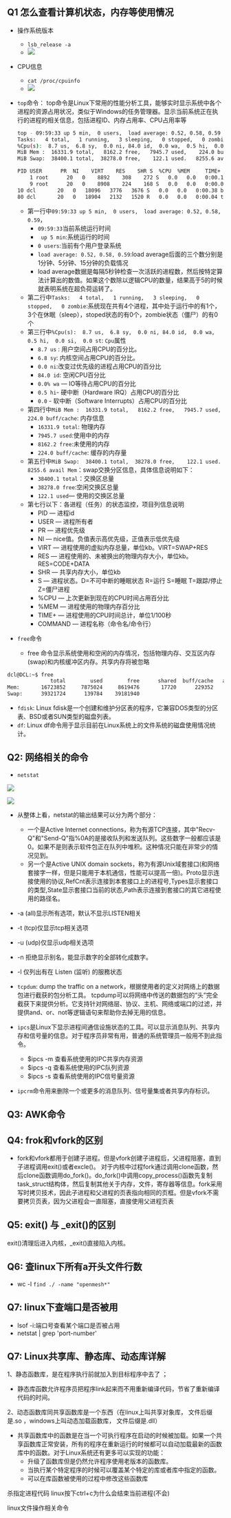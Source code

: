 ## Q1 怎么查看计算机状态，内存等使用情况
- 操作系统版本
  - `lsb_release -a`
  - ![](img/system_type.png)
- CPU信息
  - `cat /proc/cpuinfo`
  - ![](img/cpuinfopng.png)
- `top`命令： top命令是Linux下常用的性能分析工具，能够实时显示系统中各个进程的资源占用状况，类似于Windows的任务管理器。显示当前系统正在执行的进程的相关信息，包括进程ID、内存占用率、CPU占用率等

    ```bash
    top - 09:59:33 up 5 min,  0 users,  load average: 0.52, 0.58, 0.59
    Tasks:   4 total,   1 running,   3 sleeping,   0 stopped,   0 zombie
    %Cpu(s):  8.7 us,  6.8 sy,  0.0 ni, 84.0 id,  0.0 wa,  0.5 hi,  0.0 si,  0.0 st
    MiB Mem :  16331.9 total,   8162.2 free,   7945.7 used,    224.0 buff/cache
    MiB Swap:  38400.1 total,  38278.0 free,    122.1 used.   8255.6 avail Mem

    PID USER      PR  NI    VIRT    RES    SHR S  %CPU  %MEM     TIME+ COMMAND
        1 root      20   0    8892    308    272 S   0.0   0.0   0:00.18 init
        9 root      20   0    8908    224    168 S   0.0   0.0   0:00.01 init
    10 dcl       20   0   18096   3776   3676 S   0.0   0.0   0:00.38 bash
    80 dcl       20   0   18904   2132   1520 R   0.0   0.0   0:00.04 top
    ```
    - 第一行中`09:59:33 up 5 min,  0 users,  load average: 0.52, 0.58, 0.59`， 
        - `09:59:33`当前系统运行时间
        - ` up 5 min`:系统运行的时间
        - `0 users`:当前有个用户登录系统
        - `load average: 0.52, 0.58, 0.59`:load average后面的三个数分别是1分钟、5分钟、15分钟的负载情况
        - load average数据是每隔5秒钟检查一次活跃的进程数，然后按特定算法计算出的数值。如果这个数除以逻辑CPU的数量，结果高于5的时候就表明系统在超负荷运转了。
    - 第二行中`Tasks:   4 total,   1 running,   3 sleeping,   0 stopped,   0 zombie`:系统现在共有4个进程，其中处于运行中的有1个，3个在休眠（sleep），stoped状态的有0个，zombie状态（僵尸）的有0个
    - 第三行中`%Cpu(s):  8.7 us,  6.8 sy,  0.0 ni, 84.0 id,  0.0 wa,  0.5 hi,  0.0 si,  0.0 st`: `Cpu`属性
        - `8.7 us` : 用户空间占用CPU的百分比。
        - `6.8 sy`: 内核空间占用CPU的百分比。
        - `0.0 ni`:改变过优先级的进程占用CPU的百分比
        - `84.0 id`: 空闲CPU百分比
        - `0.0% wa` — IO等待占用CPU的百分比
        - `0.5 hi`- 硬中断（Hardware IRQ）占用CPU的百分比
        - `0.0` - 软中断（Software Interrupts）占用CPU的百分比
    - 第四行中`MiB Mem :  16331.9 total,   8162.2 free,   7945.7 used,    224.0 buff/cache`: 内存信息
        - `16331.9 total`: 物理内存
        - `7945.7 used`:使用中的内存
        - `8162.2 free`:未使用的内存
        - `224.0 buff/cache`: 缓存的内存量
    - 第五行中`MiB Swap:  38400.1 total,  38278.0 free,    122.1 used.   8255.6 avail Mem`：swap交换分区信息，具体信息说明如下：
        - `38400.1 total`：交换区总量
        - `38278.0 free`:空闲交换区总量
        - `122.1 used`— 使用的交换区总量
    - 第七行以下：各进程（任务）的状态监控，项目列信息说明
        - PID — 进程id
        - USER — 进程所有者
        - PR — 进程优先级
        - NI — nice值。负值表示高优先级，正值表示低优先级
        - VIRT — 进程使用的虚拟内存总量，单位kb。VIRT=SWAP+RES
        - RES — 进程使用的、未被换出的物理内存大小，单位kb。RES=CODE+DATA
        - SHR — 共享内存大小，单位kb
        - S — 进程状态。D=不可中断的睡眠状态 R=运行 S=睡眠 T=跟踪/停止 Z=僵尸进程
        - %CPU — 上次更新到现在的CPU时间占用百分比
        - %MEM — 进程使用的物理内存百分比
        - TIME+ — 进程使用的CPU时间总计，单位1/100秒
        - COMMAND — 进程名称（命令名/命令行）

- `free`命令
  - free 命令显示系统使用和空闲的内存情况，包括物理内存、交互区内存(swap)和内核缓冲区内存。共享内存将被忽略

```bash
dcl@DCL:~$ free
              total        used        free      shared  buff/cache   available
Mem:       16723852     7875024     8619476       17720      229352     8715096
Swap:      39321724      139784    39181940
```


- `fdisk`: Linux fdisk是一个创建和维护分区表的程序，它兼容DOS类型的分区表、BSD或者SUN类型的磁盘列表。
- `df`: Linux df命令用于显示目前在Linux系统上的文件系统的磁盘使用情况统计。


## Q2: 网络相关的命令
- `netstat`

![](img/netstat0.png)

![](img/netstat1.png)

  - 从整体上看，netstat的输出结果可以分为两个部分：
      - 一个是Active Internet connections，称为有源TCP连接，其中"Recv-Q"和"Send-Q"指%0A的是接收队列和发送队列。这些数字一般都应该是0。如果不是则表示软件包正在队列中堆积。这种情况只能在非常少的情况见到。
      - 另一个是Active UNIX domain sockets，称为有源Unix域套接口(和网络套接字一样，但是只能用于本机通信，性能可以提高一倍)。Proto显示连接使用的协议,RefCnt表示连接到本套接口上的进程号,Types显示套接口的类型,State显示套接口当前的状态,Path表示连接到套接口的其它进程使用的路径名。
  - -a (all)显示所有选项，默认不显示LISTEN相关
  - -t (tcp)仅显示tcp相关选项
  - -u (udp)仅显示udp相关选项
  - -n 拒绝显示别名，能显示数字的全部转化成数字。
  - -l 仅列出有在 Listen (监听) 的服務状态

- `tcpdum`: dump the traffic on a network，根据使用者的定义对网络上的数据包进行截获的包分析工具。 tcpdump可以将网络中传送的数据包的“头”完全截获下来提供分析。它支持针对网络层、协议、主机、网络或端口的过滤，并提供and、or、not等逻辑语句来帮助你去掉无用的信息。

- `ipcs`是Linux下显示进程间通信设施状态的工具。可以显示消息队列、共享内存和信号量的信息。对于程序员非常有用，普通的系统管理员一般用不到此指令。
    - $ipcs -m 查看系统使用的IPC共享内存资源
    - $ipcs -q 查看系统使用的IPC队列资源
    - $ipcs -s 查看系统使用的IPC信号量资源

- `ipcrm`命令用来删除一个或更多的消息队列、信号量集或者共享内存标识。


## Q3: AWK命令


## Q4: frok和vfork的区别
- fork和vfork都用于创建子进程。但是vfork创建子进程后，父进程阻塞，直到子进程调用exit()或者excle()。
对于内核中过程fork通过调用clone函数，然后clone函数调用do_fork()。do_fork()中调用copy_process()函数先复制task_struct结构体，然后复制其他关于内存，文件，寄存器等信息。fork采用写时拷贝技术，因此子进程和父进程的页表指向相同的页框。但是vfork不需要拷贝页表，因为父进程会一直阻塞，直接使用父进程页表


## Q5: exit() 与 _exit()的区别
exit()清理后进入内核，_exit()直接陷入内核。

## Q6: 查linux下所有a开头文件行数

- wc -l `find ./ -name "openmesh*"`

## Q7: linux下查端口是否被用

- lsof -i:端口号查看某个端口是否被占用 
- netstat | grep 'port-number'

## Q7: Linux共享库、静态库、动态库详解

1、静态函数库，是在程序执行前就加入到目标程序中去了 ；
  - 静态库函数允许程序员把程序link起来而不用重新编译代码，节省了重新编译代码的时间。
  
2、动态函数库同共享函数库是一个东西（在linux上叫共享对象库， 文件后缀是.so ，windows上叫动态加载函数库， 文件后缀是.dll）
  - 共享函数库中的函数是在当一个可执行程序在启动的时候被加载。如果一个共享函数库正常安装，所有的程序在重新运行的时候都可以自动加载最新的函数库中的函数。对于Linux系统还有更多可以实现的功能： 
      - 升级了函数库但是仍然允许程序使用老版本的函数库。
      - 当执行某个特定程序的时候可以覆盖某个特定的库或者库中指定的函数。
      - 可以在库函数被使用的过程中修改这些函数库


杀指定进程代码
linux按下ctrl+c为什么会结束当前进程(不会)

linux文件操作相关命令
